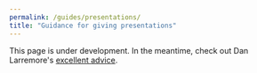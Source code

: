 ```yaml
---
permalink: /guides/presentations/
title: "Guidance for giving presentations"
---
```


This page is under development. In the meantime, check out Dan Larremore's [excellent advice](https://drive.google.com/file/d/13efH6iA6toPtJ91KBt_QCeAyQBcSN7SA/view). 

